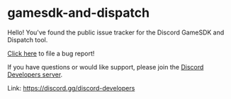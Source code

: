 # gamesdk-and-dispatch

Hello! You've found the public issue tracker for the Discord GameSDK and Dispatch tool.

[Click here](https://github.com/discordapp/gamesdk-and-dispatch/issues/new) to file a bug report!

If you have questions or would like support, please join the [Discord Developers server](https://discord.gg/discord-developers).

Link: https://discord.gg/discord-developers
